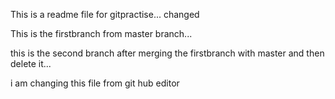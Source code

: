 This is a readme file for gitpractise... changed

This is the firstbranch from master branch...

this is the second branch after merging the firstbranch with master and then delete it...

i am changing this file from git hub editor
